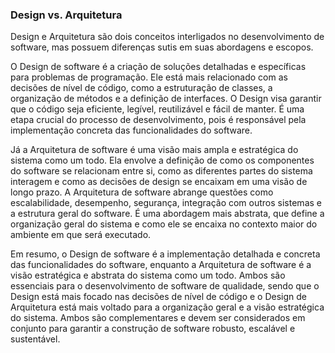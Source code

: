 ### Design vs. Arquitetura

Design e Arquitetura são dois conceitos interligados no desenvolvimento de software, mas possuem diferenças sutis em suas abordagens e escopos.

O Design de software é a criação de soluções detalhadas e específicas para problemas de programação. Ele está mais relacionado com as decisões de nível de código, como a estruturação de classes, a organização de métodos e a definição de interfaces. O Design visa garantir que o código seja eficiente, legível, reutilizável e fácil de manter. É uma etapa crucial do processo de desenvolvimento, pois é responsável pela implementação concreta das funcionalidades do software.

Já a Arquitetura de software é uma visão mais ampla e estratégica do sistema como um todo. Ela envolve a definição de como os componentes do software se relacionam entre si, como as diferentes partes do sistema interagem e como as decisões de design se encaixam em uma visão de longo prazo. A Arquitetura de software abrange questões como escalabilidade, desempenho, segurança, integração com outros sistemas e a estrutura geral do software. É uma abordagem mais abstrata, que define a organização geral do sistema e como ele se encaixa no contexto maior do ambiente em que será executado.

Em resumo, o Design de software é a implementação detalhada e concreta das funcionalidades do software, enquanto a Arquitetura de software é a visão estratégica e abstrata do sistema como um todo. Ambos são essenciais para o desenvolvimento de software de qualidade, sendo que o Design está mais focado nas decisões de nível de código e o Design de Arquitetura está mais voltado para a organização geral e a visão estratégica do sistema. Ambos são complementares e devem ser considerados em conjunto para garantir a construção de software robusto, escalável e sustentável.
